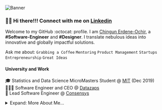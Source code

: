 ![Banner](https://raw.github.com/jhingun1/jhingun1/master/Chingun1.png)

### 👋🏼 Hi there!!! Connect with me on [Linkedin](https://www.linkedin.com/in/jhingun1)

Welcome to my GitHub :octocat: profile. I am [Chingun Erdene-Ochir](https://www.linkedin.com/in/jhingun1), a **#Software-Engineer** and **#Designer**. I translate nebulous ideas into innovative and globally impactful solutions.

Ask me about: `Grabbing a Coffee` `Mentoring` `Product Management` `Startups` `Entrepreneurship` `Great Ideas`

#### University and Work

🎓 Statistics and Data Science MicroMasters Student @ [MIT](https://www.mit.edu) (Dec 2019)  
👨🏼‍💻 Software Engineer and CEO @ [Datazaps](https://github.com/microsoft)  
🦉 Lead Software Engineer @ [Consensys](https://github.com/save-nemo-org)


<details>

<summary>Expand: More About Me...</summary>

<p>

```javascript
const Chingun = {
  code: [JavaScript, TypeScript, Swift, Python, C],
  tools: [React, Node, Jest, Docker, GitHub, Azure, GCP],
  architecture: ["microservices", "event-driven", "layered"],
  techCommunities: {
    coorganizer: "Microsoft Hackathon 2020",
    speaker: "Startcon", "Sydney Cocoaheads"
    mentor: ["Student Peer Mentor", "Local Hackathon(s) Mentor"],
  },
  challenge: "This year, I want to launch a SaaS app, learn React, and understand production monitoring KPIs.",
};
```

#### Recent Projects

#### 🌏 Nemo Cloud

<a href="https://nemo-pi.com">
    <img align="left" src="https://raw.github.com/olafwrieden/olafwrieden/master/images/nemocloud.jpg" width="300">
</a>

At Save Nemo, the team builds and deploys affordable, self-sustaining mooring buoys in coastal regions worst affected by climate change. These buoys include sensors up and down the mooring to collect data in near-real time and ping the telemetry back via cellular uplink. [Nemo Cloud](https://nemo-pi.com) is the dashboard where our IoT data is made available for monitoring. For our solution we won the Google Social Impact Challenge 2018 and were placed 23rd / 2600 applicants at the Google AI for Social Good Challenge.

</p>
<p>

####  💵 BDXworld


<a href="https://www.bdxworld.com/">
	<img align="left" src="https://www.behance.net/gallery/94709207/Big-Data-Exchange-%28BDX%29" width="300">
</a>

[BDXworld](https://www.bdxworld.com/) is a New Zealand fintech startup that aims to provide retail investors with strategic value-aligned investment insight and greater investment transparency. It facilitates the ease of understanding as to how socially responsible individual funds are. Responsible Investing (also known as socially responsible investing, ethical investing, and impact investing) has become a large focus in recent years. I am working with the organisation and a development team to architect a new and innovative microservice used on the backend.

</p>
<p>

#### 🔍 SEER

<a href="https://seer-repo.herokuapp.com">
	<img align="left" src="https://raw.github.com/olafwrieden/olafwrieden/master/images/seer.png" width="300">
</a>

Have you ever wondered if Test-Driven Development actually improves code quality? There is a lot of evidence documented in research papers but this is unavailable to many commercial software engineers because it is behind a paywall, is written in unfamiliar academic language, and requires high effort to find the trends. With [SEER](https://seer-repo.herokuapp.com), you to browse a list of empirical research articles via a simple search for "TDD" and "Code Quality", then view summaries of each evidence related to the study, its measures and the results.

</p>
